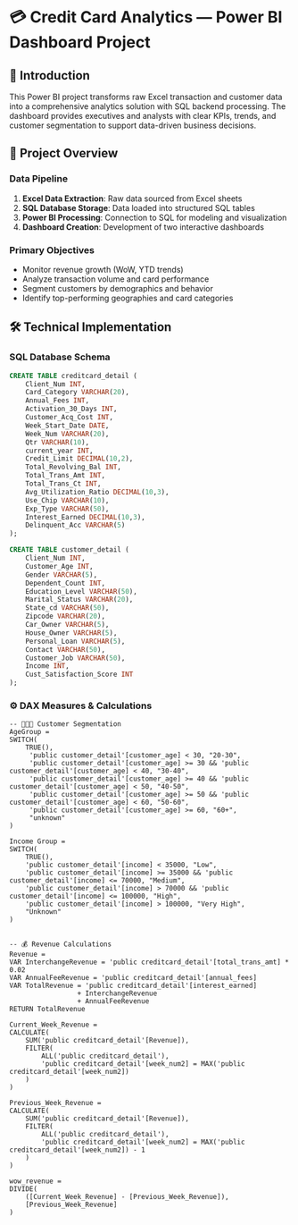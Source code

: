 # 💳 Credit Card Analytics — Power BI Dashboard Project

## 📌 Introduction
This Power BI project transforms raw Excel transaction and customer data into a comprehensive analytics solution with SQL backend processing. The dashboard provides executives and analysts with clear KPIs, trends, and customer segmentation to support data-driven business decisions.

## 📂 Project Overview

### Data Pipeline
1. **Excel Data Extraction**: Raw data sourced from Excel sheets
2. **SQL Database Storage**: Data loaded into structured SQL tables
3. **Power BI Processing**: Connection to SQL for modeling and visualization
4. **Dashboard Creation**: Development of two interactive dashboards

### Primary Objectives
- Monitor revenue growth (WoW, YTD trends)
- Analyze transaction volume and card performance
- Segment customers by demographics and behavior
- Identify top-performing geographies and card categories

## 🛠️ Technical Implementation

### SQL Database Schema
```sql
CREATE TABLE creditcard_detail (
    Client_Num INT,
    Card_Category VARCHAR(20),
    Annual_Fees INT,
    Activation_30_Days INT,
    Customer_Acq_Cost INT,
    Week_Start_Date DATE,
    Week_Num VARCHAR(20),
    Qtr VARCHAR(10),
    current_year INT,
    Credit_Limit DECIMAL(10,2),
    Total_Revolving_Bal INT,
    Total_Trans_Amt INT,
    Total_Trans_Ct INT,
    Avg_Utilization_Ratio DECIMAL(10,3),
    Use_Chip VARCHAR(10),
    Exp_Type VARCHAR(50),
    Interest_Earned DECIMAL(10,3),
    Delinquent_Acc VARCHAR(5)
);

CREATE TABLE customer_detail (
    Client_Num INT,
    Customer_Age INT,
    Gender VARCHAR(5),
    Dependent_Count INT,
    Education_Level VARCHAR(50),
    Marital_Status VARCHAR(20),
    State_cd VARCHAR(50),
    Zipcode VARCHAR(20),
    Car_Owner VARCHAR(5),
    House_Owner VARCHAR(5),
    Personal_Loan VARCHAR(5),
    Contact VARCHAR(50),
    Customer_Job VARCHAR(50),
    Income INT,
    Cust_Satisfaction_Score INT
);
```
### ⚙️ DAX Measures & Calculations
```dax
-- 🧑‍🤝‍🧑 Customer Segmentation
AgeGroup = 
SWITCH(
    TRUE(),
     'public customer_detail'[customer_age] < 30, "20-30",
     'public customer_detail'[customer_age] >= 30 && 'public customer_detail'[customer_age] < 40, "30-40",
     'public customer_detail'[customer_age] >= 40 && 'public customer_detail'[customer_age] < 50, "40-50",
     'public customer_detail'[customer_age] >= 50 && 'public customer_detail'[customer_age] < 60, "50-60",
     'public customer_detail'[customer_age] >= 60, "60+",
     "unknown"
)

Income Group = 
SWITCH(
    TRUE(),
    'public customer_detail'[income] < 35000, "Low",
    'public customer_detail'[income] >= 35000 && 'public customer_detail'[income] <= 70000, "Medium",
    'public customer_detail'[income] > 70000 && 'public customer_detail'[income] <= 100000, "High",
    'public customer_detail'[income] > 100000, "Very High",
    "Unknown"
)


-- 💰 Revenue Calculations
Revenue = 
VAR InterchangeRevenue = 'public creditcard_detail'[total_trans_amt] * 0.02
VAR AnnualFeeRevenue = 'public creditcard_detail'[annual_fees]
VAR TotalRevenue = 'public creditcard_detail'[interest_earned] 
                 + InterchangeRevenue 
                 + AnnualFeeRevenue
RETURN TotalRevenue

Current_Week_Revenue = 
CALCULATE(
    SUM('public creditcard_detail'[Revenue]),
    FILTER(
        ALL('public creditcard_detail'),
        'public creditcard_detail'[week_num2] = MAX('public creditcard_detail'[week_num2])
    )
)

Previous_Week_Revenue = 
CALCULATE(
    SUM('public creditcard_detail'[Revenue]),
    FILTER(
        ALL('public creditcard_detail'),
        'public creditcard_detail'[week_num2] = MAX('public creditcard_detail'[week_num2]) - 1
    )
)

wow_revenue = 
DIVIDE(
    ([Current_Week_Revenue] - [Previous_Week_Revenue]),
    [Previous_Week_Revenue]
)

```
